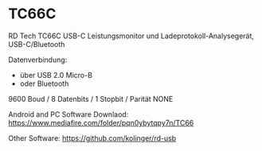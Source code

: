 # TC66C

RD Tech TC66C USB-C Leistungsmonitor und Ladeprotokoll-Analysegerät, USB-C/Bluetooth

Datenverbindung:
 - über USB 2.0 Micro-B
 - oder Bluetooth

9600 Boud / 8 Datenbits / 1 Stopbit / Parität NONE



Android and PC Software Downlaod:
 https://www.mediafire.com/folder/pqn0ybytqpy7n/TC66 

 Other Software: https://github.com/kolinger/rd-usb 
